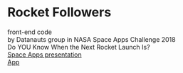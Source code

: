 # Rocket Followers  
front-end code  
by Datanauts group in NASA Space Apps Challenge 2018  
Do YOU Know When the Next Rocket Launch Is?  
[Space Apps presentation](https://2018.spaceappschallenge.org/challenges/can-you-build/when-next-rocket-launch/teams/datanauts/project)  
[App](https://rocketfollowers.netlify.com/)

